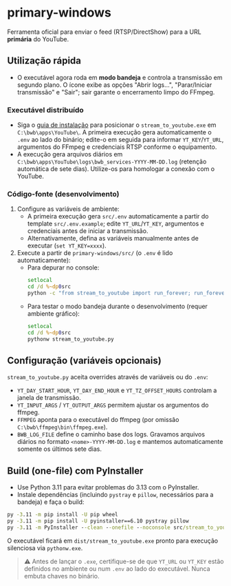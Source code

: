 # primary-windows

Ferramenta oficial para enviar o feed (RTSP/DirectShow) para a URL **primária** do YouTube.

## Utilização rápida

- O executável agora roda em **modo bandeja** e controla a transmissão em segundo plano. O ícone exibe as opções "Abrir logs…", "Parar/Iniciar transmissão" e "Sair"; sair garante o encerramento limpo do FFmpeg.

### Executável distribuído

- Siga o [guia de instalação](../docs/primary-windows-instalacao.md#2-executável-distribuído) para posicionar o `stream_to_youtube.exe` em `C:\bwb\apps\YouTube\`. A primeira execução gera automaticamente o `.env` ao lado do binário; edite-o em seguida para informar `YT_KEY`/`YT_URL`, argumentos do FFmpeg e credenciais RTSP conforme o equipamento.
- A execução gera arquivos diários em `C:\bwb\apps\YouTube\logs\bwb_services-YYYY-MM-DD.log` (retenção automática de sete dias). Utilize-os para homologar a conexão com o YouTube.

### Código-fonte (desenvolvimento)

1. Configure as variáveis de ambiente:
   - A primeira execução gera `src/.env` automaticamente a partir do template `src/.env.example`; edite `YT_URL`/`YT_KEY`, argumentos e credenciais antes de iniciar a transmissão.
   - Alternativamente, defina as variáveis manualmente antes de executar (`set YT_KEY=xxxx`).
2. Execute a partir de `primary-windows/src/` (o `.env` é lido automaticamente):
   - Para depurar no console:
     ```bat
     setlocal
     cd /d %~dp0src
     python -c "from stream_to_youtube import run_forever; run_forever()"
     ```
   - Para testar o modo bandeja durante o desenvolvimento (requer ambiente gráfico):
     ```bat
     setlocal
     cd /d %~dp0src
     pythonw stream_to_youtube.py
     ```

## Configuração (variáveis opcionais)

`stream_to_youtube.py` aceita overrides através de variáveis ou do `.env`:

- `YT_DAY_START_HOUR`, `YT_DAY_END_HOUR` e `YT_TZ_OFFSET_HOURS` controlam a janela de transmissão.
- `YT_INPUT_ARGS` / `YT_OUTPUT_ARGS` permitem ajustar os argumentos do ffmpeg.
- `FFMPEG` aponta para o executável do ffmpeg (por omissão `C:\bwb\ffmpeg\bin\ffmpeg.exe`).
- `BWB_LOG_FILE` define o caminho base dos logs. Gravamos arquivos diários no formato
  `<nome>-YYYY-MM-DD.log` e mantemos automaticamente somente os últimos sete dias.

## Build (one-file) com PyInstaller

- Use Python 3.11 para evitar problemas do 3.13 com o PyInstaller.
- Instale dependências (incluindo `pystray` e `pillow`, necessários para a bandeja) e faça o build:

```bat
py -3.11 -m pip install -U pip wheel
py -3.11 -m pip install -U pyinstaller==6.10 pystray pillow
py -3.11 -m PyInstaller --clean --onefile --noconsole src/stream_to_youtube.py
```

O executável ficará em `dist/stream_to_youtube.exe` pronto para execução silenciosa via `pythonw.exe`.

> ⚠️ Antes de lançar o `.exe`, certifique-se de que `YT_URL` ou `YT_KEY` estão definidos no ambiente ou num `.env` ao lado do executável. Nunca embuta chaves no binário.
